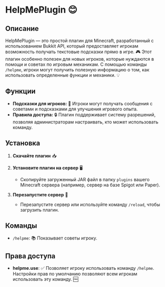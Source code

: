# HelpMePlugin 😊

## Описание

HelpMePlugin — это простой плагин для Minecraft, разработанный с использованием Bukkit API, который предоставляет игрокам возможность получать текстовые подсказки прямо в игре. 🎮 Этот плагин особенно полезен для новых игроков, которые нуждаются в помощи и советах по игровым механикам. С помощью команды `/helpme`, игроки могут получить полезную информацию о том, как использовать определенные функции и механики. 💡

## Функции

- **Подсказки для игроков:** 📝 Игроки могут получать сообщения с советами и подсказками для улучшения игрового опыта.
- **Правила доступа:** 🔒 Плагин поддерживает систему разрешений, позволяя администраторам настраивать, кто может использовать команду.

## Установка

1. **Скачайте плагин** 📥
 
2. **Установите плагин на сервер** 🖥️
   - Скопируйте загруженный JAR файл в папку `plugins` вашего Minecraft сервера (например, сервер на базе Spigot или Paper).

3. **Перезапустите сервер** 🔄
   - Перезапустите сервер или используйте команду `/reload`, чтобы загрузить плагин.

## Команды

- `/helpme`: 📚 Показывает советы игроку.

## Права доступа

- **helpme.use**: ✅ Позволяет игроку использовать команду `/helpme`. Настройки прав по умолчанию позволяют всем игрокам использовать эту команду. 🆓
